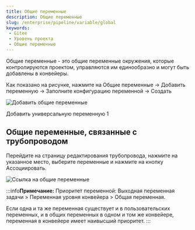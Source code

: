 ```yaml
---
title: Общие переменные
description: Общие переменные
slug: /enterprise/pipeline/variable/global
keywords:
 - Gitee
 - Уровень проекта
 - Общие переменные
---
```


Общие переменные - это общие переменные окружения, которые контролируются проектом, управляются им единообразно и могут быть добавлены в конвейеры.

Как показано на рисунке, нажмите на Общие переменные -> Добавить переменную -> Заполните конфигурацию переменной -> Создать

![Добавить общие переменные](./assets/Add_Common_Variables.png)

Добавить универсальную переменную 1

## Общие переменные, связанные с трубопроводом

Перейдите на страницу редактирования трубопровода, нажмите на указанное место, выберите переменные и нажмите на кнопку Ассоциировать.

![Ссылка на общие переменные](./assets/Reference_Common_Variables.png)

:::info**Примечание:**
Приоритет переменной: Выходная переменная задачи > Переменная уровня конвейера > Общая переменная.

Если одна и та же переменная существует и в пользовательских переменных, и в общих переменных в одном и том же конвейере, переменная в конвейере имеет наивысший приоритет.
:::